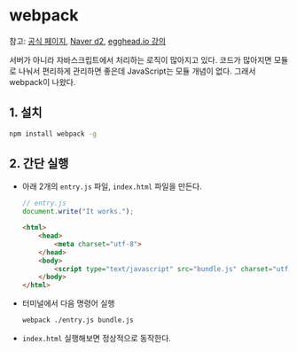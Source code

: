 # webpack

참고: [공식 페이지](https://webpack.github.io/), [Naver d2](http://d2.naver.com/helloworld/0239818), [egghead.io 강의](https://egghead.io/lessons/tools-validate-your-webpack-config-with-webpack-validator)

서버가 아니라 자바스크립트에서 처리하는 로직이 많아지고 있다. 코드가 많아지면 모듈로 나눠서 편리하게 관리하면 좋은데 JavaScript는 모듈 개념이 없다. 그래서 webpack이 나왔다.

## 1. 설치

```sh
npm install webpack -g
```

## 2. 간단 실행

- 아래 2개의 `entry.js` 파일, `index.html` 파일을 만든다.

    ```js
    // entry.js
    document.write("It works.");
    ```

    ```html
    <html>
        <head>
            <meta charset="utf-8">
        </head>
        <body>
            <script type="text/javascript" src="bundle.js" charset="utf-8"></script>
        </body>
    </html>
    ```

- 터미널에서 다음 명령어 실행

    ```sh
    webpack ./entry.js bundle.js
    ```

- `index.html` 실행해보면 정상적으로 동작한다.
